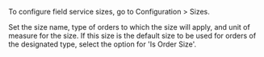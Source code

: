 To configure field service sizes, go to Configuration \> Sizes.

Set the size name, type of orders to which the size will apply, and unit
of measure for the size. If this size is the default size to be used for
orders of the designated type, select the option for 'Is Order Size'.
